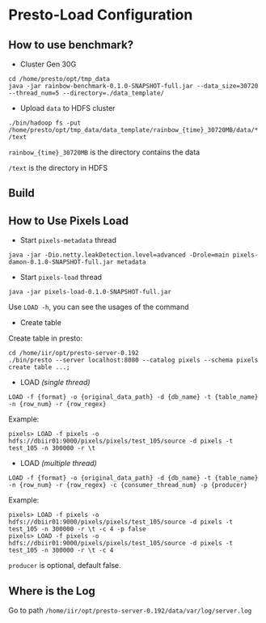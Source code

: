# Presto-Load Configuration

## How to use benchmark?
- Cluster Gen 30G
```
cd /home/presto/opt/tmp_data
java -jar rainbow-benchmark-0.1.0-SNAPSHOT-full.jar --data_size=30720 --thread_num=5 --directory=./data_template/
```
- Upload `data` to HDFS cluster
```
./bin/hadoop fs -put /home/presto/opt/tmp_data/data_template/rainbow_{time}_30720MB/data/* /text
```
`rainbow_{time}_30720MB` is the directory contains the data

`/text` is the directory in HDFS

## Build

## How to Use Pixels Load
- Start `pixels-metadata` thread
```
java -jar -Dio.netty.leakDetection.level=advanced -Drole=main pixels-damon-0.1.0-SNAPSHOT-full.jar metadata
```
- Start `pixels-load` thread
```
java -jar pixels-load-0.1.0-SNAPSHOT-full.jar
```
Use `LOAD -h`, you can see the usages of the command
- Create table

Create table in presto:
```
cd /home/iir/opt/presto-server-0.192
./bin/presto --server localhost:8080 --catalog pixels --schema pixels
create table ...;
```

- LOAD *(single thread)*
```
LOAD -f {format} -o {original_data_path} -d {db_name} -t {table_name} -n {row_num} -r {row_regex}
```
Example:
```
pixels> LOAD -f pixels -o hdfs://dbiir01:9000/pixels/pixels/test_105/source -d pixels -t test_105 -n 300000 -r \t
```
- LOAD *(multiple thread)*
```
LOAD -f {format} -o {original_data_path} -d {db_name} -t {table_name} -n {row_num} -r {row_regex} -c {consumer_thread_num} -p {producer}
```
Example:
```
pixels> LOAD -f pixels -o hdfs://dbiir01:9000/pixels/pixels/test_105/source -d pixels -t test_105 -n 300000 -r \t -c 4 -p false
pixels> LOAD -f pixels -o hdfs://dbiir01:9000/pixels/pixels/test_105/source -d pixels -t test_105 -n 300000 -r \t -c 4
```
`producer` is optional, default false.

## Where is the Log
Go to path `/home/iir/opt/presto-server-0.192/data/var/log/server.log` 